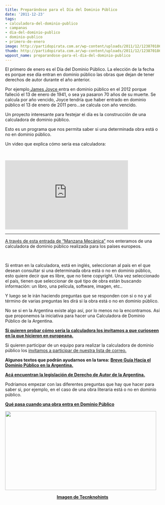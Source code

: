 ```yaml
---
title: Preparándose para el Día del Dominio Público
date: '2011-12-23'
tags:
- calculadora-del-dominio-publico
- campanas
- dia-del-dominio-publico
- dominio-publico
- primero-de-enero
image: http://partidopirata.com.ar/wp-content/uploads/2011/12/1238701861238753675qubodup_public_domain_audio_symbol-svg-hi.png
thumb: http://partidopirata.com.ar/wp-content/uploads/2011/12/1238701861238753675qubodup_public_domain_audio_symbol-svg-hi-150x150.png
wppost_name: preparandose-para-el-dia-del-dominio-publico
---
```


El primero de enero es el Día del Dominio Público. La elección de la fecha es porque ese día entran en dominio público las obras que dejan de tener derechos de autor durante el año anterior.

Por ejemplo<a href="https://es.wikipedia.org/wiki/James_Joyce" target="_blank"> James Joyce </a>entra en dominio público en el 2012 porque falleció el 13 de enero de 1941, o sea ya pasaron 70 años de su muerte. Se calcula por año vencido, Joyce tendría que haber entrado en dominio público el 13 de enero de 2011 pero...se calcula con año vencido.

Un proyecto interesante para festejar el día es la construcción de una calculadora de dominio público.

Esto es un programa que nos permita saber si una determinada obra está o no en dominio público.

Un video que explica cómo sería esa calculadora:

&nbsp;

<center></center><iframe src="http://player.vimeo.com/video/16762573?title=0&amp;byline=0&amp;portrait=0" frameborder="0" width="400" height="225"></iframe>

<hr />

<a href="http://www.manzanamecanica.org/2011/08/la_marana_legal_que_amenaza_al_dominio_publico.html" target="_blank">A través de esta entrada de “Manzana Mecánica”</a> nos enteramos de una calculadora de dominio público realizada para los países europeos.

&nbsp;

Si entran en la calculadora, está en inglés, seleccionan al país en el que desean consultar si una determinada obra está o no en dominio público, esto quiere decir que es libre, que no tiene copyright. Una vez seleccionado el país, tienen que seleccionar de qué tipo de obra están buscando información: un libro, una película, software, imagen, etc..

Y luego se le irán haciendo preguntas que se responden con si o no y al término de varias preguntas les dirá si la obra está o no en dominio público.

No se si en la Argentina existe algo así, por lo menos no la encontramos. Así que proponemos la iniciativa para hacer una Calculadora de Dominio Público de la Argentina.

<strong><a href="http://outofcopyright.eu/calculator.html" target="_blank">Si quieren probar cómo sería la calculadora los invitamos a que curioseen en la que hicieron en europeana.</a></strong>

Si quieren participar de un equipo para realizar la calculadora de dominio público los <a href="http://partido-pirata.blogspot.com/2011/04/la-forma-mas-comun-que-tenemos-de.html">invitamos a participar de nuestra lista de correo.</a>

<strong>Algunos textos que podrán ayudarnos en la tarea:</strong>
<strong> <a href="http://www.bea.org.ar/2010/07/breve-guia-hacia-el-dominio-publico-en-argentina/" target="_blank">Breve Guía Hacía el Dominio Pùblico en la Argentina.</a></strong>

<strong><a href="http://defenpo3.mpd.gov.ar/defenpo3/def3/legislacion/leyes/textos/11723txt.htm" target="_blank">Acá encuentran la legislación de Derecho de Autor de la Argentina.</a></strong>

Podríamos empezar con las diferentes preguntas que hay que hacer para saber si, por ejemplo, en el caso de una obra literaria está o no en dominio público.

<strong><a href="../1615/respetable-publico-que-pasa-cuando-una-obra-entra-en-dominio-publico">Qué pasa cuando una obra entra en Dominio Público</a></strong>

<a href="http://partidopirata.com.ar/wp-content/uploads/2011/12/1238701861238753675qubodup_public_domain_audio_symbol-svg-hi.png"><img class="size-full wp-image-2654" title="1238701861238753675qubodup_public_domain_audio_symbol-svg-hi" src="http://partidopirata.com.ar/wp-content/uploads/2011/12/1238701861238753675qubodup_public_domain_audio_symbol-svg-hi.png" alt="" width="492" height="257" /></a>

<p style="text-align: center;"><strong><a href="https://tecknohints.wordpress.com/2011/05/16/el-dominio-publico-y-la-tecnologia-como-motor-de-liberacion/" target="_blank">Imagen de Tecnknohints</a></strong></p>
